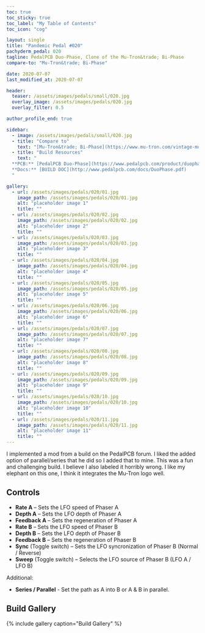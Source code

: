 ```yaml
---
toc: true
toc_sticky: true
toc_label: "My Table of Contents"
toc_icon: "cog"

layout: single
title: "Pandemic Pedal #020"
pachyderm_pedal: 020
tagline: PedalPCB Duo-Phase, Clone of the Mu-Tron&trade; Bi-Phase
compare-to: "Mu-Tron&trade; Bi-Phase"

date: 2020-07-07
last_modified_at: 2020-07-07

header:
  teaser: /assets/images/pedals/small/020.jpg
  overlay_image: /assets/images/pedals/020.jpg
  overlay_filter: 0.5

author_profile_end: true

sidebar:
  - image: /assets/images/pedals/small/020.jpg
  - title: "Compare to"
    text: "[Mu-Tron&trade; Bi-Phase](https://www.mu-tron.com/vintage-musitronics/mu-tron-bi-phase/)"
  - title: "Build Resources"
    text: "
  **PCB:** [PedalPCB Duo-Phase](https://www.pedalpcb.com/product/duophase/)<br>
  **Docs:** [BUILD DOC](http://www.pedalpcb.com/docs/DuoPhase.pdf)
  "

gallery:
  - url: /assets/images/pedals/020/01.jpg
    image_path: /assets/images/pedals/020/01.jpg
    alt: "placeholder image 1"
    title: ""
  - url: /assets/images/pedals/020/02.jpg
    image_path: /assets/images/pedals/020/02.jpg
    alt: "placeholder image 2"
    title: ""
  - url: /assets/images/pedals/020/03.jpg
    image_path: /assets/images/pedals/020/03.jpg
    alt: "placeholder image 3"
    title: ""
  - url: /assets/images/pedals/020/04.jpg
    image_path: /assets/images/pedals/020/04.jpg
    alt: "placeholder image 4"
    title: ""
  - url: /assets/images/pedals/020/05.jpg
    image_path: /assets/images/pedals/020/05.jpg
    alt: "placeholder image 5"
    title: ""
  - url: /assets/images/pedals/020/06.jpg
    image_path: /assets/images/pedals/020/06.jpg
    alt: "placeholder image 6"
    title: ""
  - url: /assets/images/pedals/020/07.jpg
    image_path: /assets/images/pedals/020/07.jpg
    alt: "placeholder image 7"
    title: ""
  - url: /assets/images/pedals/020/08.jpg
    image_path: /assets/images/pedals/020/08.jpg
    alt: "placeholder image 8"
    title: ""
  - url: /assets/images/pedals/020/09.jpg
    image_path: /assets/images/pedals/020/09.jpg
    alt: "placeholder image 9"
    title: ""
  - url: /assets/images/pedals/020/10.jpg
    image_path: /assets/images/pedals/020/10.jpg
    alt: "placeholder image 10"
    title: ""
  - url: /assets/images/pedals/020/11.jpg
    image_path: /assets/images/pedals/020/11.jpg
    alt: "placeholder image 11"
    title: ""
---
```


I implemented a mod from a build on the PedalPCB forum. I liked the added option of parallel/series that he did so I added that to mine. This was a fun and challenging build. I believe I also labeled it horribly wrong. I like my elephant on this one, I think it integrates the Mu-Tron logo well.

## Controls

* **Rate A** – Sets the LFO speed of Phaser A
* **Depth A** – Sets the LFO depth of Phaser A
* **Feedback A** – Sets the regeneration of Phaser A
* **Rate B** – Sets the LFO speed of Phaser B
* **Depth B** – Sets the LFO depth of Phaser B
* **Feedback B** – Sets the regeneration of Phaser B
* **Sync** (Toggle switch) – Sets the LFO syncronization of Phaser B (Normal / Reverse)
* **Sweep** (Toggle switch) – Selects the LFO source of Phaser B (LFO A / LFO B)

Additional:

* **Series / Parallel** - Set the path as A into B or A & B in parallel.

## Build Gallery

{% include gallery caption="Build Gallery" %}